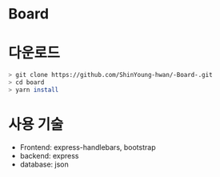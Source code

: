 # Board

# 다운로드

```bash
> git clone https://github.com/ShinYoung-hwan/-Board-.git
> cd board
> yarn install
```

# 사용 기술

- Frontend: express-handlebars, bootstrap
- backend: express
- database: json
